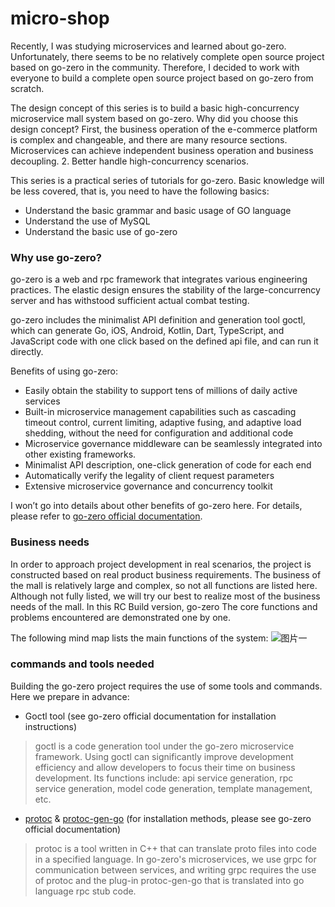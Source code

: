 # micro-shop
Recently, I was studying microservices and learned about go-zero. Unfortunately, there seems to be no relatively complete open source project based on go-zero in the community. Therefore, I decided to work with everyone to build a complete open source project based on go-zero from scratch.

The design concept of this series is to build a basic high-concurrency microservice mall system based on go-zero. Why did you choose this design concept?
First, the business operation of the e-commerce platform is complex and changeable, and there are many resource sections. Microservices can achieve independent business operation and business decoupling.
2. Better handle high-concurrency scenarios.

This series is a practical series of tutorials for go-zero. Basic knowledge will be less covered, that is, you need to have the following basics:

* Understand the basic grammar and basic usage of GO language
* Understand the use of MySQL
* Understand the basic use of go-zero

### Why use go-zero?
go-zero is a web and rpc framework that integrates various engineering practices. The elastic design ensures the stability of the large-concurrency server and has withstood sufficient actual combat testing.

go-zero includes the minimalist API definition and generation tool goctl, which can generate Go, iOS, Android, Kotlin, Dart, TypeScript, and JavaScript code with one click based on the defined api file, and can run it directly.

Benefits of using go-zero:

* Easily obtain the stability to support tens of millions of daily active services
* Built-in microservice management capabilities such as cascading timeout control, current limiting, adaptive fusing, and adaptive load shedding, without the need for configuration and additional code
* Microservice governance middleware can be seamlessly integrated into other existing frameworks.
* Minimalist API description, one-click generation of code for each end
* Automatically verify the legality of client request parameters
* Extensive microservice governance and concurrency toolkit

I won’t go into details about other benefits of go-zero here. For details, please refer to [go-zero official documentation](https://go-zero.dev/en/docs/tasks).

### Business needs
In order to approach project development in real scenarios, the project is constructed based on real product business requirements.
The business of the mall is relatively large and complex, so not all functions are listed here. Although not fully listed, we will try our best to realize most of the business needs of the mall. In this RC Build version, go-zero The core functions and problems encountered are demonstrated one by one.

The following mind map lists the main functions of the system:
![图片一](https://scarlet-impressive-bonobo-517.mypinata.cloud/ipfs/QmdQJ9Zku25XauLhxB6DzZBwZPHLDMcbeEcUvFN3mEvp3K)

### commands and tools needed
Building the go-zero project requires the use of some tools and commands. Here we prepare in advance:

* Goctl tool (see go-zero official documentation for installation instructions)

>   goctl is a code generation tool under the go-zero microservice framework. Using goctl can significantly improve development efficiency and allow developers to focus their time on business development. Its functions include: api service generation, rpc service generation, model code generation, template management, etc.

* [protoc](https://grpc.io/docs/protoc-installation/) & [protoc-gen-go](https://grpc.io/docs/languages/go/quickstart/) (for installation methods, please see go-zero official documentation)

>   protoc is a tool written in C++ that can translate proto files into code in a specified language. In go-zero's microservices, we use grpc for communication between services, and writing grpc requires the use of protoc and the plug-in protoc-gen-go that is translated into go language rpc stub code.
